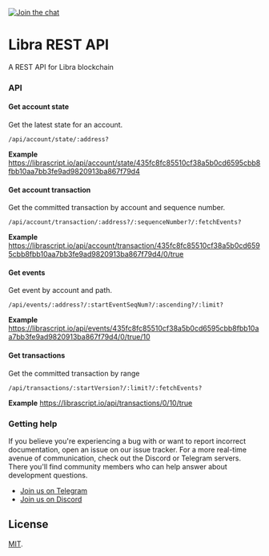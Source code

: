 [![Join the chat](https://img.shields.io/discord/590507340399116288.svg)](https://discord.gg/XyS25F6)

# Libra REST API

A REST API for Libra blockchain

### API

#### Get account state
Get the latest state for an account.
 
```
/api/account/state/:address?
```
**Example**
https://librascript.io/api/account/state/435fc8fc85510cf38a5b0cd6595cbb8fbb10aa7bb3fe9ad9820913ba867f79d4

#### Get account transaction
Get the committed transaction by account and sequence number.

```
/api/account/transaction/:address?/:sequenceNumber?/:fetchEvents?
```
**Example**
https://librascript.io/api/account/transaction/435fc8fc85510cf38a5b0cd6595cbb8fbb10aa7bb3fe9ad9820913ba867f79d4/0/true

#### Get events
Get event by account and path.

```
/api/events/:address?/:startEventSeqNum?/:ascending?/:limit?
```
**Example**
https://librascript.io/api/events/435fc8fc85510cf38a5b0cd6595cbb8fbb10aa7bb3fe9ad9820913ba867f79d4/0/true/10

#### Get transactions
Get the committed transaction by range

```
/api/transactions/:startVersion?/:limit?/:fetchEvents?
```
**Example**
https://librascript.io/api/transactions/0/10/true

### Getting help

If you believe you're experiencing a bug with or want to report incorrect documentation, open an issue on our issue tracker. For a more real-time avenue of communication, check out the Discord or Telegram servers. There you'll find community members who can help answer about development questions.

* [Join us on Telegram](https://t.me/joinchat/DAQb4RSNpqEok3p-QdmaKQ)
* [Join us on Discord](https://discord.gg/XyS25F6)

## License

[MIT](LICENSE).
